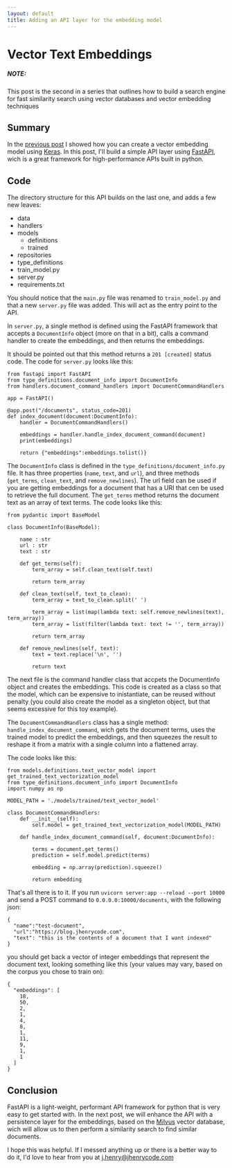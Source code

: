 ```yaml
---
layout: default
title: Adding an API layer for the embedding model
---
```


# Vector Text Embeddings

##### NOTE:
This post is the second in a series that outlines how to build a search engine for fast similarity search using vector databases and vector embedding techniques

## Summary

In the [previous post](/2023/08/03/text-embeddings-with-keras) I showed how you can create a vector embedding model using [Keras](https://keras.io/).  In this post, I'll build a simple API layer using [FastAPI](https://fastapi.tiangolo.com/), wich is a great framework for high-performance APIs built in python.

## Code

The directory structure for this API builds on the last one, and adds a few new leaves:

- data
- handlers
- models
     - definitions
     - trained
- repositories
- type_definitions
- train_model.py
- server.py
- requirements.txt

You should notice that the `main.py` file was renamed to `train_model.py` and that a new `server.py` file was added.  This will act as the entry point to the API.

In `server.py`, a single method is defined using the FastAPI framework that accepts a `DocumentInfo` object (more on that in a bit), calls a command handler to create the embeddings, and then returns the embeddings.

It should be pointed out that this method returns a `201 [created]` status code.  The code for `server.py` looks like this:

```
from fastapi import FastAPI
from type_definitions.document_info import DocumentInfo
from handlers.document_command_handlers import DocumentCommandHandlers

app = FastAPI()

@app.post("/documents", status_code=201)
def index_document(document:DocumentInfo):
    handler = DocumentCommandHandlers()

    embeddings = handler.handle_index_document_command(document)
    print(embeddings)
    
    return {"embeddings":embeddings.tolist()}

```

The `DocumentInfo` class is defined in the `type_definitions/document_info.py` file.  It has three properties (`name`, `text`, and `url`), and three methods (`get_terms`, `clean_text`, and `remove_newlines`).  The url field can be used if you are getting embeddings for a document that has a URI that cen be used to retrieve the full document.  The `get_terms` method returns the document text as an array of text terms.  The code looks like this:

```
from pydantic import BaseModel

class DocumentInfo(BaseModel):

    name : str
    url : str
    text : str
    
    def get_terms(self):
        term_array = self.clean_text(self.text)

        return term_array

    def clean_text(self, text_to_clean):
        term_array = text_to_clean.split(' ')
        
        term_array = list(map(lambda text: self.remove_newlines(text), term_array))
        term_array = list(filter(lambda text: text != '', term_array))

        return term_array

    def remove_newlines(self, text):
        text = text.replace('\n', '')

        return text
```

The next file is the command handler class that accpets the DocumentInfo object and creates the embeddings.  This code is created as a class so that the model, which can be expensive to inistantiate, can be reused without penalty (you could also create the model as a singleton object, but that seems excessive for this toy example).

The `DocumentCommandHandlers` class has a single method: `handle_index_document_command`, wich gets the document terms, uses the trained model to predict the embeddings, and then squeezes the result to reshape it from a matrix with a single column into a flattened array.

The code looks like this:

```
from models.definitions.text_vector_model import get_trained_text_vectorization_model
from type_definitions.document_info import DocumentInfo
import numpy as np

MODEL_PATH = './models/trained/text_vector_model'

class DocumentCommandHandlers:
    def __init__(self):
        self.model = get_trained_text_vectorization_model(MODEL_PATH)

    def handle_index_document_command(self, document:DocumentInfo):
        
        terms = document.get_terms()
        prediction = self.model.predict(terms)

        embedding = np.array(prediction).squeeze()

        return embedding
```

That's all there is to it.  If you run `uvicorn server:app --reload --port 10000` and send a POST command to `0.0.0.0:10000/documents`, with the following json:
```
{
  "name":"test-document",
  "url":"https://blog.jhenrycode.com",
  "text": "this is the contents of a document that I want indexed"
}
```

you should get back a vector of integer embeddings that represent the document text, looking something like this (your values may vary, based on the corpus you chose to train on):

```
{
  "embeddings": [
    18,
    50,
    2,
    1,
    4,
    8,
    1,
    11,
    9,
    1,
    1
  ]
}
```

## Conclusion

FastAPI is a light-weight, performant API framework for python that is very easy to get started with.  In the next post, we will enhance the API with a persistence layer for the embeddings, based on the [Milvus](https://milvus.io) vector database, wich will allow us to then perform a similarity search to find similar documents.

I hope this was helpful.  If I messed anything up or there is a better way to do it, I'd love to hear from you at [j.henry@jhenrycode.com](mailto:j.henry@jhenrycode.com)